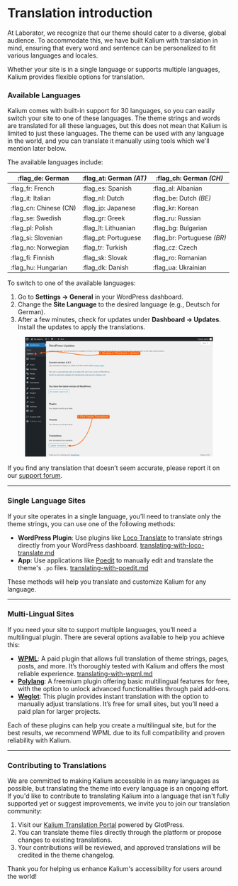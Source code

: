 # Translation introduction

At Laborator, we recognize that our theme should cater to a diverse, global audience. To accommodate this, we have built Kalium with translation in mind, ensuring that every word and sentence can be personalized to fit various languages and locales.

Whether your site is in a single language or supports multiple languages, Kalium provides flexible options for translation.

### Available Languages

Kalium comes with built-in support for 30 languages, so you can easily switch your site to one of these languages. The theme strings and words are translated for all these languages, but this does not mean that Kalium is limited to just these languages. The theme can be used with any language in the world, and you can translate it manually using tools which we'll mention later below.

The available languages include:

| :flag\_de: German       | :flag\_at: German _(AT)_ | :flag\_ch: German _(CH)_     |
| ----------------------- | ------------------------ | ---------------------------- |
| :flag\_fr: French       | :flag\_es: Spanish       | :flag\_al: Albanian          |
| :flag\_it: Italian      | :flag\_nl: Dutch         | :flag\_be: Dutch _(BE)_      |
| :flag\_cn: Chinese (CN) | :flag\_jp: Japanese      | :flag\_kr: Korean            |
| :flag\_se: Swedish      | :flag\_gr: Greek         | :flag\_ru: Russian           |
| :flag\_pl: Polish       | :flag\_lt: Lithuanian    | :flag\_bg: Bulgarian         |
| :flag\_si: Slovenian    | :flag\_pt: Portuguese    | :flag\_br: Portuguese _(BR)_ |
| :flag\_no: Norwegian    | :flag\_tr: Turkish       | :flag\_cz: Czech             |
| :flag\_fi: Finnish      | :flag\_sk: Slovak        | :flag\_ro: Romanian          |
| :flag\_hu: Hungarian    | :flag\_dk: Danish        | :flag\_ua: Ukrainian         |

To switch to one of the available languages:

1. Go to **Settings -> General** in your WordPress dashboard.
2. Change the **Site Language** to the desired language (e.g., Deutsch for German).
3. After a few minutes, check for updates under **Dashboard -> Updates**. Install the updates to apply the translations.

<figure><img src="../.gitbook/assets/update-translations.jpg" alt=""><figcaption></figcaption></figure>

If you find any translation that doesn’t seem accurate, please report it on our [support forum](https://laborator.ticksy.com/).

***

### Single Language Sites

If your site operates in a single language, you’ll need to translate only the theme strings, you can use one of the following methods:

* **WordPress Plugin**: Use plugins like [Loco Translate](https://wordpress.org/plugins/loco-translate/) to translate strings directly from your WordPress dashboard. [translating-with-loco-translate.md](translating-with-loco-translate.md "mention")
* **App**: Use applications like [Poedit](https://poedit.net/) to manually edit and translate the theme's `.po` files. [translating-with-poedit.md](translating-with-poedit.md "mention")

These methods will help you translate and customize Kalium for any language.

***

### Multi-Lingual Sites

If you need your site to support multiple languages, you’ll need a multilingual plugin. There are several options available to help you achieve this:

* [**WPML**](https://kaliumtheme.com/go/wpml): A paid plugin that allows full translation of theme strings, pages, posts, and more. It’s thoroughly tested with Kalium and offers the most reliable experience. [translating-with-wpml.md](translating-with-wpml.md "mention")
* [**Polylang**](https://wordpress.org/plugins/polylang/): A freemium plugin offering basic multilingual features for free, with the option to unlock advanced functionalities through paid add-ons.
* [**Weglot**](https://kaliumtheme.com/go/weglot): This plugin provides instant translation with the option to manually adjust translations. It’s free for small sites, but you’ll need a paid plan for larger projects.

Each of these plugins can help you create a multilingual site, but for the best results, we recommend WPML due to its full compatibility and proven reliability with Kalium.

***

### Contributing to Translations

We are committed to making Kalium accessible in as many languages as possible, but translating the theme into every language is an ongoing effort. If you'd like to contribute to translating Kalium into a language that isn't fully supported yet or suggest improvements, we invite you to join our translation community:

1. Visit our [Kalium Translation Portal](https://translate.kaliumtheme.com/projects/kalium/) powered by GlotPress.
2. You can translate theme files directly through the platform or propose changes to existing translations.
3. Your contributions will be reviewed, and approved translations will be credited in the theme changelog.

Thank you for helping us enhance Kalium's accessibility for users around the world!
